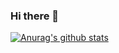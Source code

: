 ### Hi there 👋
[![Anurag's github stats](https://github-readme-stats.vercel.app/api?username=jatsqi)](https://github.com/anuraghazra/github-readme-stats)
<!-- [![Top Langs](https://github-readme-stats.vercel.app/api/top-langs/?username=jatsqi&layout=compact)](https://github.com/anuraghazra/github-readme-stats) -->
